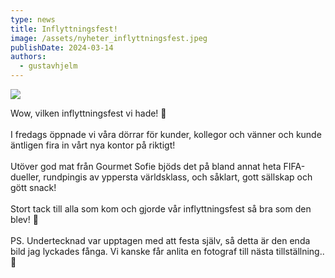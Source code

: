 ```yaml
---
type: news
title: Inflyttningsfest!
image: /assets/nyheter_inflyttningsfest.jpeg
publishDate: 2024-03-14
authors:
  - gustavhjelm
---
```

<img class="image-left" src="/assets/nyheter_inflyttningsfest.jpeg">

Wow, vilken inflyttningsfest vi hade! 🎉\
\
I fredags öppnade vi våra dörrar för kunder, kollegor och vänner och kunde äntligen fira in vårt nya kontor på riktigt!\
\
Utöver god mat från Gourmet Sofie bjöds det på bland annat heta FIFA-dueller, rundpingis av yppersta världsklass, och såklart, gott sällskap och gött snack!\
\
Stort tack till alla som kom och gjorde vår inflyttningsfest så bra som den blev! 🤩\
\
PS. Undertecknad var upptagen med att festa själv, så detta är den enda bild jag lyckades fånga. Vi kanske får anlita en fotograf till nästa tillställning.. 📸